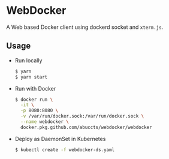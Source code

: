 WebDocker
=========

A Web based Docker client using dockerd socket and `xterm.js`.

Usage
-----

- Run locally

  ```sh
  $ yarn
  $ yarn start
  ```

- Run with Docker

  ```sh
  $ docker run \
    -it \
    -p 8080:8080 \
    -v /var/run/docker.sock:/var/run/docker.sock \
    --name webdocker \
    docker.pkg.github.com/abuccts/webdocker/webdocker
  ```

- Deploy as DaemonSet in Kubernetes

  ```sh
  $ kubectl create -f webdocker-ds.yaml
  ```
